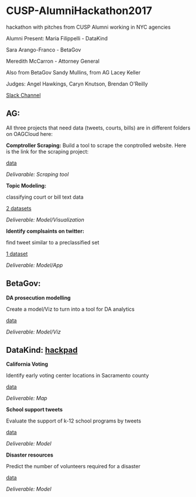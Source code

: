 # CUSP-AlumniHackathon2017
hackathon with pitches from CUSP Alumni working in NYC agencies

Alumni Present: 
Maria Filippelli - DataKind

Sara Arango-Franco - BetaGov 

Meredith McCarron - Attorney General

Also from BetaGov Sandy Mullins, from AG Lacey Keller

Judges: Angel Hawkings, Caryn Knutson, Brendan O'Reilly

[Slack Channel](https://cuspalumnihack17.slack.com/shared_invite/MTY2NTk2MDgzMjUyLTE0OTE2NjUwNzItNmZlZDY4MzE5NQ)


## AG:

All three projects that need data (tweets, courts, bills) are in different folders on OAGCloud here:
 
**Comptroller Scraping:**
Build a tool to scrape the conptrolled website.
Here is the link for the scraping project:

[data](wwe2.osc.state.ny.us/transparency/contracts/contractsearch.cfm)

*Delivarable: Scraping tool*


**Topic Modeling:**

classifying court or bill text data

[2 datasets](https://is.gd/cuspoagApr2017)

*Deliverable: Model/Visualization*

**Identify complsaints on twitter:**

find tweet similar to a preclassified set

[1 dataset](https://is.gd/cuspoagApr2017)

*Deliverable: Model/App*


## BetaGov:

**DA prosecution modelling**

Create a model/Viz to turn into a tool for DA analytics

[data](https://drive.google.com/a/nyu.edu/file/d/0B8N4X7B8IiCPWXFvLVJVMEQ0RVk/view?usp=drivesdk)

*Deliverable: Model/Viz*


## DataKind: [hackpad](https://hackpad.com/CUSP-Hackathon-9-April-2017-FyPMWFANx2J)

**California Voting**

Identify early voting center locations in Sacramento county 

[data](https://docs.google.com/spreadsheets/d/1LvavASwTbUkqnA0onBQ_iPsB5xXBS230-07NDfgogUg/edit)

*Deliverable: Map*

**School support tweets**

Evaluate the support of k-12 school programs by tweets

[data](https://docs.google.com/document/d/1JOybncIv3uF3jjf9qMV16RR3GWTZYykxXIerDpTyU50/edit)

*Deliverable: Model*


**Disaster resources**

Predict the number of volunteers required for a disaster

[data](https://www.dropbox.com/s/c1j8xydy6u98k9q/Red%20Cross%20Data.zip?dl=0)

*Deliverable: Model*
